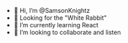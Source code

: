 - 👋 Hi, I’m @SamsonKnightz
- 👀 Looking for the "White Rabbit"
- 🌱 I’m currently learning React
- 💞️ I’m looking to collaborate and listen

<!---
SamsonKnightz/SamsonKnightz is a ✨ special ✨ repository because its `README.md` (this file) appears on your GitHub profile.
You can click the Preview link to take a look at your changes.
--->
